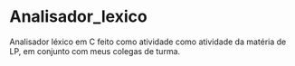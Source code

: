 # Analisador_lexico
Analisador léxico em C feito como atividade como atividade da matéria de LP, em conjunto com meus colegas de turma.
